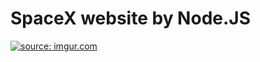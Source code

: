 # SpaceX website by Node.JS

<a href="https://imgur.com/slrzMMO"><img src="https://i.imgur.com/slrzMMO.jpg" title="source: imgur.com" /></a>
